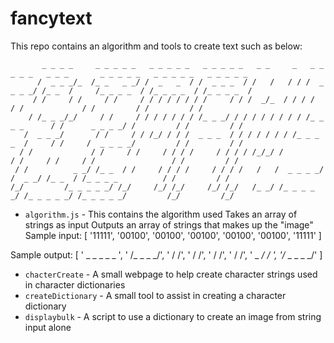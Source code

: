 # fancytext
This repo contains an algorithm and tools to create text such as below: 

           _ _ _ _     _ _ _ _ _   _ _ _ _ _   _ _ _ _ _   _ _     _   _ _ _ _ _   _ _ _       _ _ _ _ _   _ _ _ _ _   _ _ _ _ _    
          /  _ _ _/_  /_ _   _ _/ /  _   _  / /  _ _ _  / /   /   / / /  _ _ _ _/ /_ _  /     /_ _ _ _  / /_ _ _ _  / /_ _ _ _  /   
         / /     / /     / /     / / / / / / / /     / / /  _/_  / / / /             / /             / /         / /         / /    
        / /_ _ _/_/     / /     / / / / / / / /_ _ _/ / / / / / / / / /_ _ _ _      / /      _ _ _ _/ /         / /         / /     
       /  _ _ _/       / /     / / /_/ / / /  _ _ _  / / / / / / / /_ _ _ _  /     / /     /  _ _ _ _/         / /         / /      
      / /             / /     / /     / / / /     / / / / /_/_/ /         / /     / /     / /                 / /         / /       
     / /          _ _/ /_ _  / /     / / / /     / / / /   /   /  _ _ _ _/ /  _ _/ /_ _  / /_ _ _ _          / /         / /        
    /_/         /_ _ _ _ _/ /_/     /_/ /_/     /_/ /_/   /_ _/ /_ _ _ _ _/ /_ _ _ _ _/ /_ _ _ _ _/         /_/         /_/         

- `algorithm.js` - This contains the algorithm used 
Takes an array of strings as input 
Outputs an array of strings that makes up the "image"  
Sample input: 
  [
  '11111',
  '00100',
  '00100',
  '00100',
  '00100',
  '00100',
  '11111'
  ]

Sample output: 
    [
    '         _ _ _ _ _ ',
    '       /_ _   _ _/',
    '         / /',
    '        / /',
    '       / /',
    '      / /',
    '  _ _/ /_ _',
    '/_ _ _ _ _/'
    ]

- `chacterCreate` - A small webpage to help create character strings used in character dictionaries
- `createDictionary` - A small tool to assist in creating a character dictionary
- `displaybulk` - A script to use a dictionary to create an image from string input alone
